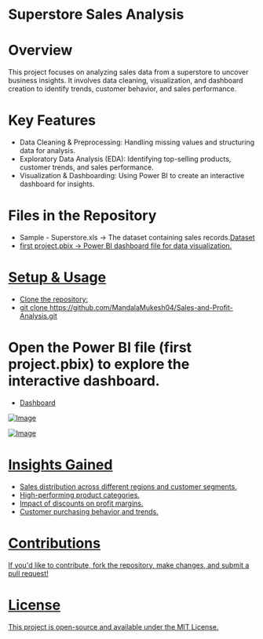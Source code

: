 # Superstore Sales Analysis

# Overview
This project focuses on analyzing sales data from a superstore to uncover business insights. It involves data cleaning, visualization, and dashboard creation to identify trends, customer behavior, and sales performance.

# Key Features
- Data Cleaning & Preprocessing: Handling missing values and structuring data for analysis.
- Exploratory Data Analysis (EDA): Identifying top-selling products, customer trends, and sales performance.
- Visualization & Dashboarding: Using Power BI to create an interactive dashboard for insights.

# Files in the Repository
- Sample - Superstore.xls → The dataset containing sales records.<a href = "https://github.com/MandalaMukesh04/Sales-and-Profit-Analysis/blob/main/Sample%20-%20Superstore.xls">Dataset
- first project.pbix → Power BI dashboard file for data visualization.

# Setup & Usage
- Clone the repository:
- git clone https://github.com/MandalaMukesh04/Sales-and-Profit-Analysis.git    

# Open the Power BI file (first project.pbix) to explore the interactive dashboard.
- <a href = "https://github.com/MandalaMukesh04/Sales-and-Profit-Analysis/blob/main/first%20project.pbix">Dashboard

![Image](https://github.com/user-attachments/assets/5ae6becf-7daa-480f-b24e-3c9698012871)


![Image](https://github.com/user-attachments/assets/d5969a50-cedf-4d95-9da6-7fad4282b851)

# Insights Gained
- Sales distribution across different regions and customer segments.
- High-performing product categories.
- Impact of discounts on profit margins.
- Customer purchasing behavior and trends.

# Contributions
If you'd like to contribute, fork the repository, make changes, and submit a pull request!

# License
This project is open-source and available under the MIT License.
